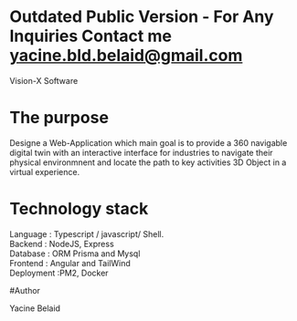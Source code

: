 # Outdated Public Version - For Any Inquiries Contact me yacine.bld.belaid@gmail.com
Vision-X Software

# The purpose 
Designe a Web-Application which main goal is to provide a 360 navigable digital twin with an interactive interface for industries to navigate their physical environmnent and locate the path to key activities 3D Object in a virtual experience.

# Technology stack

Language : Typescript / javascript/ Shell.   
Backend : NodeJS, Express   
Database : ORM Prisma and Mysql   
Frontend : Angular and TailWind   
Deployment :PM2, Docker   

#Author

Yacine Belaid
